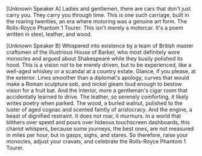 [Unknown Speaker A] Ladies and gentlemen, there are cars that don't just carry you. They carry you through time. This is one such carriage, built in the roaring twenties, an era where motoring was a genuine art form. The Rolls-Royce Phantom 1 Tourer. This isn't merely a motorcar. It's a poem written in steel, leather, and wood.

[Unknown Speaker B] Whispered into existence by a team of British master craftsmen of the illustrious House of Barker, who most definitely wore monocles and argued about Shakespeare while they busily polished its hood. This is a vision not to be merely driven, but to be experienced, like a well-aged whiskey or a scandal at a country estate. Glance, if you please, at the exterior. Lines smoother than a diplomat's apology, curves that would make a Roman sculpture sob, and nickel gleam loud enough to bestow vision for a fruit bat. And the interior, more a gentleman's cigar room that accidentally learned to drive. The leather, so serenely comforting, it likely writes poetry when parked. The wood, a burled walnut, polished to the luster of aged cognac and scented faintly of aristocracy. And the engine, a beast of dignified restraint. It does not roar, it murmurs. In a world that blithers over speed and pours over hideous touchscreen dashboards, this chariot whispers, because some journeys, the best ones, are not measured in miles per hour, but in gasps, sighs, and stares. So therefore, raise your monocles, adjust your cravats, and celebrate the Rolls-Royce Phantom 1 Tourer.
